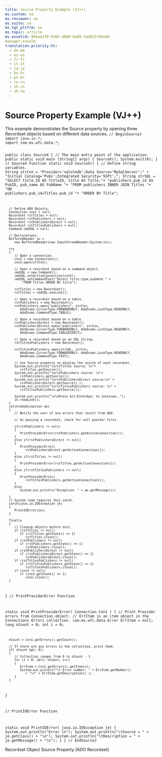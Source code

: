 ```yaml
---
title: Source Property Example (VJ++)
ms.custom: na
ms.reviewer: na
ms.suite: na
ms.tgt_pltfrm: na
ms.topic: article
ms.assetid: 094ae2f9-9382-4080-ba80-2ad625746ed4
manager:sonalm
translation.priority.ht: 
  - de-de
  - es-es
  - fr-fr
  - it-it
  - ja-jp
  - ko-kr
  - pt-br
  - ru-ru
  - zh-cn
  - zh-tw
---
```

# Source Property Example (VJ++)
<?xml version="1.0" encoding="utf-8"?>
<developerReferenceWithoutSyntaxDocument xmlns="http://ddue.schemas.microsoft.com/authoring/2003/5" xmlns:xlink="http://www.w3.org/1999/xlink" xmlns:xsi="http://www.w3.org/2001/XMLSchema-instance" xsi:schemaLocation="http://ddue.schemas.microsoft.com/authoring/2003/5 http://dduestorage.blob.core.windows.net/ddueschema/developer.xsd">
  <introduction>
    <para>This example demonstrates the <legacyLink xlink:href="a05ba2c9-2821-4343-8607-4de9b764ec91">Source</legacyLink> property by opening three <legacyLink xlink:href="ede1415f-c3df-4cc5-a05b-2576b2b84b60">Recordset</legacyLink> objects based on different data sources.</para>
    <code>// BeginSourceJ
import java.io.*;
import com.ms.wfc.data.*;

public class SourceX
{
   // The main entry point of the application.
   public static void main (String[] args)
   {
      SourceX();
      System.exit(0);
   }
   // SourceX Function
   static void SourceX()
   {
      // Define string variables.
      String strCnn = "Provider='sqloledb';Data Source='MySqlServer';" +
                  "Initial Catalog='Pubs';Integrated Security='SSPI';";
      String strSQL = "SELECT title_ID AS TitleID, title AS Title,"+
                "publishers.pub_id AS PubID, pub_name AS PubName "+
                "FROM publishers INNER JOIN Titles "+
                "ON publishers.pub_id=Titles.pub_id "+
                "ORDER BY Title";

      // Define ADO Objects.
      Connection cnn1 = null;
      Recordset rstTitles = null;
      Recordset rstPublishers = null;
      Recordset rstPublishersDirect = null;
      Recordset rstTitlesPublishers = null;
      Command cmdSQL = null;

      // Declarations.
      BufferedReader in = 
         new BufferedReader(new InputStreamReader(System.in));

      try
      {
         // Open a connection.
         cnn1 = new Connection();
         cnn1.open(strCnn);

         // Open a recordset based on a command object.
         cmdSQL = new Command();
         cmdSQL.setActiveConnection(cnn1);
         cmdSQL.setCommandText("Select title,type,pubdate " +
             "FROM Titles ORDER BY title");

         rstTitles = new Recordset();
         rstTitles = cmdSQL.execute();

         // Open a recordset based on a table.
         rstPublishers = new Recordset();
         rstPublishers.open("publishers", strCnn, 
            AdoEnums.CursorType.FORWARDONLY, AdoEnums.LockType.READONLY, 
            AdoEnums.CommandType.TABLE);

         // Open a recordset based on a table.
         rstPublishersDirect = new Recordset();
         rstPublishersDirect.open("publishers", strCnn, 
            AdoEnums.CursorType.FORWARDONLY, AdoEnums.LockType.READONLY, 
            AdoEnums.CommandType.TABLEDIRECT);

         // Open a recordset based on an SQL String.
         rstTitlesPublishers = new Recordset();

         rstTitlesPublishers.open(strSQL, strCnn, 
            AdoEnums.CursorType.FORWARDONLY, AdoEnums.LockType.READONLY, 
            AdoEnums.CommandType.TEXT);

         // Use Source property to display the source of each recordset.
         System.out.println("\nrstTitles source: \n"+
            rstTitles.getSource());
         System.out.println("\nrstPublishers source: \n"+
            rstPublishers.getSource());
         System.out.println("\nrstPublishersDirect source:\n" +
            rstPublishersDirect.getSource() );
         System.out.println("\nrstTitlesPublishers source: \n" +
            rstTitlesPublishers.getSource());

         System.out.println("\n\nPress &lt;Enter&gt; to continue..");
         in.readLine();
      }
      catch(AdoException ae)
      {
         // Notify the user of any errors that result from ADO.

         // As passing a recordset, check for null pointer first.

         if(rstPublishers != null)
         {
            PrintProviderError(rstPublishers.getActiveConnection());
         }
         else if(rstPublishersDirect != null)
         {
            PrintProviderError(
               rstPublishersDirect.getActiveConnection());
         }
         else if(rstTitles != null)
         {
            PrintProviderError(rstTitles.getActiveConnection());
         }
         else if(rstTitlesPublishers != null)
         {
            PrintProviderError(
               rstTitlesPublishers.getActiveConnection());
         }
         else
            System.out.println("Exception: " + ae.getMessage());

      }
      // System read requires this catch.
      catch(java.io.IOException je)
      {
         PrintIOError(je);
      }   
      
      finally
      {
         // Cleanup objects before exit.   
         if (rstTitles != null)
            if (rstTitles.getState() == 1)
               rstTitles.close();  
         if (rstPublishers != null)
            if (rstPublishers.getState() == 1)
               rstPublishers.close(); 
         if (rstPublishersDirect != null)
            if (rstPublishersDirect.getState() == 1)
               rstPublishersDirect.close(); 
         if (rstTitlesPublishers != null)
            if (rstTitlesPublishers.getState() == 1)
               rstTitlesPublishers.close(); 
         if (cnn1 != null)
            if (cnn1.getState() == 1)
               cnn1.close();
      }

   }
   // PrintProviderError Function

   static void PrintProviderError( Connection Cnn1 )
   {
      // Print Provider errors from Connection object.
      // ErrItem is an item object in the Connections Errors collection.
      com.ms.wfc.data.Error  ErrItem = null;
      long nCount = 0;
      int  i      = 0;

      nCount = Cnn1.getErrors().getCount();

      // If there are any errors in the collection, print them.
      if( nCount &gt; 0);
      {
         // Collection ranges from 0 to nCount - 1
         for (i = 0; i&lt; nCount; i++)
         {
            ErrItem = Cnn1.getErrors().getItem(i);
            System.out.println("\t Error number: " + ErrItem.getNumber()
               + "\t" + ErrItem.getDescription() );
         }
      }

   }

   // PrintIOError Function

   static void PrintIOError( java.io.IOException je)
   {
      System.out.println("Error \n");
      System.out.println("\tSource = " + je.getClass() + "\n");
      System.out.println("\tDescription = " + je.getMessage() + "\n");
   }
}
// EndSourceJ
</code>
  </introduction>
  <relatedTopics>
<link xlink:href="ede1415f-c3df-4cc5-a05b-2576b2b84b60">Recordset Object</link>
<link xlink:href="a05ba2c9-2821-4343-8607-4de9b764ec91">Source Property (ADO Recordset)</link>
</relatedTopics>
</developerReferenceWithoutSyntaxDocument>